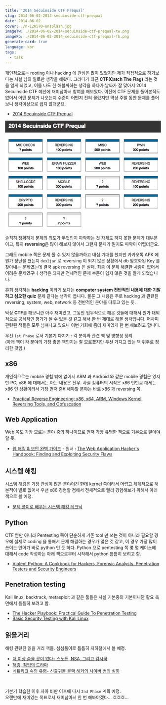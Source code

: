```yaml
---
title: '2014 Secuinside CTF Prequal'
slug: 2014-06-02-2014-secuinside-ctf-prequal
date: 2014-06-02
cover: ./n-120570-unsplash.jpg
imageTw: ./2014-06-02-2014-secuinside-ctf-prequal-tw.png
imageFb: ./2014-06-02-2014-secuinside-ctf-prequal-fb.png
generate-card: true
language: kor
tags:
  - talk
---
```


개인적으로는 rooting 이나 hacking 에 관심은 많이 있었지만 제가 직접적으로 하기보다는 사실 남의 일로만 생각을 해왔다. 그러다가 최근 **CTF(Catch The Flag)** 라는 것을 알게 되었고, 이를 나도 한 해볼까하는 생각을 하다가 날짜가 잘 맞아서 2014 Secuinside CTF 예선에 재미삼아서 참여를 해보았다.
이전에 CTF 문제를 풀어본적도 없어서 어떤 문제가 나오는지 수준이 어떤지 전혀 몰랐지만 막상 주말 동안 문제를 풀어보니 생각이상으로 쉽지 않더군요.

<!--more-->

- [2014 Secuinside CTF Prequal](http://ctf.secuinside.com/)

![2014 Secuinside CTF Prequal](https://raw.githubusercontent.com/tkhwang/tkhwang-etc/master/images/2014/2014_secuinside_prequal.jpg)

<!--more-->

솔직히 정확하게 문제의 의도가 무엇인지 파악하는 것 자체도 하지 못한 문제가 대부분이고, 특히 **reversing**은 많이 해보지 않아서 그런지 문제가 뭔지도 파악이 어렵더군요.

그래도 mobile 쪽은 문제 풀 수 있지 않을까하고 내심 기대를 했지만 카카오톡 APK 에 뭔가 장난을 쳤는지 `dex2jar` 로 reversing 이 되지 않은 상황에서 db 암호화된 Key 를 찾아내는 문제였는데 결국 apk reversing 은 실패. 최종 이 문제 해결한 사람이 없어서 어려운 문제였구나 생각은 되지만 전체적인 문제 수준이 쉽지 않은 것을 알게 되었습니다.

흔희 생각하는 **hacking** 이라기 보다는 **computer system 전반적인 내용에 대한 기발하고 심오한 quiz** 문제 같다는 생각이 듭니다. 물론 그 내용은 주로 hacking 과 관련된 reversing, system, web, network 등 전반적인 분야를 다루고 있는 듯.

막상 **CTF**를 해보니깐 아주 재미있고, 그동안 업무적으로 해온 것들에 대해서 뭔가 대외적으로 공식적인 평가가 될 수 있을 것 같고 해서 한 번 제대로 해볼 생각입니다. 어차피 관련된 책들은 모두 넘쳐나고 있으니 이번 기회에 좀더 재미있게 한 번 해보려고 합니다.

우선 `1st Phase` 로서 기본기 다지기 : 각 분야와 관련 책 및 방향성 정리.<br>
(아래 책이 각 분야의 가장 좋은 책인지는 잘 모르겠지만 우선 가지고 있는 책 위주로 정리한 것임.)

## x86

개인적으로는 mobile 경험 밖에 없어서 ARM 과 Android 와 같은 mobile 경험은 있지만 PC, x86 에 대해서는 아는 내용은 전무.
사실 컴퓨터의 시작은 x86 인만큼 대세는 x86 인 상황이라서 가장 먼저 준비해야할 분야는 바로 x86 과 reversing 쪽.

- [Practical Reverse Engineering: x86, x64, ARM, Windows Kernel, Reversing Tools, and Obfuscation](http://www.amazon.com/Practical-Reverse-Engineering-Reversing-Obfuscation/dp/1118787315/ref=sr_1_1?s=books&ie=UTF8&qid=1401894394&sr=1-1&keywords=practical+reversing)

## Web Application

Web 쪽도 가장 모르는 분야 중의 하나이므로 먼저 가장 유명한 책으로 기본으로 알아야 할 듯.

- [웹 해킹 & 보안 완벽 가이드](http://www.aladin.co.kr/shop/wproduct.aspx?ISBN=8960770655) - 원서 : [The Web Application Hacker's Handbook: Finding and Exploiting Security Flaws](http://www.amazon.com/Web-Application-Hackers-Handbook-Exploiting/dp/1118026470/ref=sr_1_1?s=books&ie=UTF8&qid=1401894492&sr=1-1&keywords=web+application+hackers+handbook)

## 시스템 해킹

시스템 해킹은 가장 관심이 많은 분야이긴 한데 kernel 쪽이라서 어렵고 체계적으로 해본적이 별로 없어서 우선 x86 경험할 겸해서 전체적으로 빨리 경험해보기 위해서 아래 책으로 볼 예정.

- [문제 풀이로 배우는 시스템 해킹 테크닉](http://www.aladin.co.kr/shop/wproduct.aspx?ISBN=8998139146)

## Python

CTF 뿐만 아니라 Pentesting 쪽이 단순하게 기존 tool 만 쓰는 것이 아니라 필요할 경우에 실제로 coding 을 통해서 문제 해결하는 경우가 많은 것 같고, 이 경우 가장 많이 쓰이는 언어가 바로 python 인 듯 하다. Python 으로 pentesting 쪽 몇 몇 케이스에 대해서 code 작성하는 아래 책으로부터 시작해서 python 틈틈히 보려고 함.

- [Violent Python: A Cookbook for Hackers, Forensic Analysts, Penetration Testers and Security Engineers](http://www.amazon.com/Violent-Python-Cookbook-Penetration-Engineers/dp/1597499579/ref=sr_1_1?s=books&ie=UTF8&qid=1401894692&sr=1-1&keywords=violent+python)

## Penetration testing

Kali linux, backtrack, metasploit 과 같은 툴들은 사실 기본중의 기본이니깐 활요 측면에서 틈틈히 보려고 함.

- [The Hacker Playbook: Practical Guide To Penetration Testing](http://www.amazon.com/Hacker-Playbook-Practical-Penetration-Testing/dp/1494932636/ref=sr_1_1?s=books&ie=UTF8&qid=1401894780&sr=1-1&keywords=the+hacker+playbook)
- [Basic Security Testing with Kali Linux](http://www.amazon.com/Basic-Security-Testing-Kali-Linux/dp/1494861275/ref=pd_sim_b_3?ie=UTF8&refRID=1DNAWRWCQKN7TJ16V682)

## 읽을거리

해킹 관련된 읽을 거리 책들.
심심풀이로 틈틈히 지하철에서 볼 예정.

- [더 이상 숨을 곳이 없다- 스노든, NSA, 그리고 감시국](http://www.aladin.co.kr/shop/wproduct.aspx?ISBN=1195038429)
- [해킹, 침입의 드라마](http://www.aladin.co.kr/shop/wproduct.aspx?ISBN=8955508433)
- [네트워크 속의 유령- 신출귀몰 블랙 해커의 사이버 범죄 실화](http://www.aladin.co.kr/shop/wproduct.aspx?ISBN=896077300X)

<br>

기본기 학습한 이후 자아 비판 이후에 다시 `2nd Phase` 계획 예정.<br>
오랜만에 재미있는 목표로서 재미삼아서 한 번 해봐야겠다... 흐흐흐...
